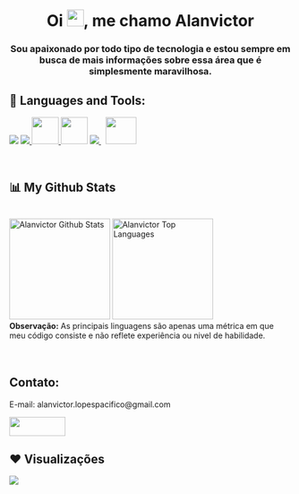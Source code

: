 <h1 align="center">Oi <img src="https://raw.githubusercontent.com/MartinHeinz/MartinHeinz/master/wave.gif" width="30px">, me chamo Alanvictor</h1>
<h3 align="center">Sou apaixonado por todo tipo de tecnologia e estou sempre em busca de mais informações sobre essa área que é simplesmente maravilhosa.</h3>

<!--
## 🙋‍♂️ About Me

- 🔭 I’m currently working on **with some freelancers**
  
- 🌱 I am currently learning **Web development and mobile systems**

- 👯 I’m looking to collaborate on **OpenSource Projects**

- 👨‍💻 All of my projects are available at **[My Portfolio(under development)]** 

- 📫 How to reach me **tauasantops@gmail.com**

- ⚡ Fun fact **I play piano to soothe my soul.**
-->
## 🚀 Languages and Tools:

<p align="left"> 
     <a href="https://skillicons.dev"><img src="https://skillicons.dev/icons?i=javascript,typescript,html,css,php" /></a>
    <a target="_blank" href="https://www.java.com" > <img src="https://img.icons8.com/color/48/000000/java-coffee-cup-logo.png" /> </a>
    <a href="https://developer.android.com/" target="_blank"> <img src="https://2.bp.blogspot.com/-tzm1twY_ENM/XlCRuI0ZkRI/AAAAAAAAOso/BmNOUANXWxwc5vwslNw3WpjrDlgs9PuwQCLcBGAsYHQ/s1600/pasted%2Bimage%2B0.png"  width="48" height="48"/> </a>
    <a href="https://docs.python.org/3/" target="_blank"> <img src="https://i.imgur.com/4oTjHoN.png" width="48" height="48"/></a>
    <a style="padding-right:8px;" href="https://nodejs.org" target="_blank"> <img src="https://img.icons8.com/color/48/000000/nodejs.png"/> </a> 
    <a href="https://reactnative.dev/docs/getting-started" target="_blank" > <img src="https://imgs.search.brave.com/6JKBNocqeGZNecDy_Mwm9bjeMh_AgUF3Qi_6YBOts7U/rs:fit:1200:1043:1/g:ce/aHR0cHM6Ly91cGxv/YWQud2lraW1lZGlh/Lm9yZy93aWtpcGVk/aWEvY29tbW9ucy90/aHVtYi9hL2E3L1Jl/YWN0LWljb24uc3Zn/LzEyMDBweC1SZWFj/dC1pY29uLnN2Zy5w/bmc"  width=55" height="48"/> </a> 
</p>

<br/>

## 📊 My Github Stats

  <br/>
  <a href="https://github.com/alanvictorp-hub/alanvictorp.git"><img alt="Alanvictor Github Stats" height="180em" src="https://github-readme-stats.vercel.app/api?username=alanvictorp&show_icons=true&count_private=true&theme=react&hide_border=true&bg_color=0D1117" /></a>
  <a href="https://github.com/alanvictorp-hub/alanvicotrp.git"><img alt="Alanvictor Top Languages" height="180em" src="https://github-readme-stats.vercel.app/api/top-langs/?username=alanvictorp&langs_count=10&count_private=true&layout=compact&theme=react&hide_border=true&bg_color=0D1117&hide=javascript" /></a>
  <br/>
  <b>Observação:</b> As principais linguagens são apenas uma métrica em que meu código consiste e não reflete experiência ou nivel de habilidade.

<br/>

<br/>
<br/>

## Contato:
<p align="left">
    <p> E-mail: alanvictor.lopespacifico@gmail.com </p>
<a href = "https://www.linkedin.com/in/alanvictor-pacifico-a3358753/"><img width="100" height="34" src="https://img.shields.io/badge/LinkedIn-0077B5?style=for-the-badge&logo=linkedin&logoColor=white"/></a>
</p>

## ❤ Visualizações
<a href="https://github.com/Meghna-DAS/github-profile-views-counter">
    <img src="https://komarev.com/ghpvc/?username=alanvictorp">
</a>
<!-- VWtoMmN4UTk= -->
